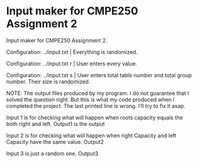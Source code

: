 # Input maker for CMPE250 Assignment 2
Input maker for CMPE250 Assignment 2.

Configuration: ../input.txt | Everything is randomized.

Configuration: ../input.txt r | User enters every value.

Configuration: ../input.txt s | User enters total table number and total group number. Their size is randomized.

NOTE: The output files produced by my program. I do not guarantee that I solved the question right. But this is what my code produced when I completed the project. The last printed line is wrong. I'll try to fix it asap.

Input 1 is for checking what will happen when roots capacity equals the both right and left. Output1 is the output

Input 2 is for checking what will happen when right Capacity and left Capacity have the same value. Output2

Input 3 is just a random one. Output3
